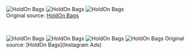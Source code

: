 ![HoldOn Bags](https://raw.githubusercontent.com/nikole-flowers/leo-work/main/HoldOnBags/HoldOnBags.jpeg "HoldOn Bags")
![HoldOn Bags](https://raw.githubusercontent.com/nikole-flowers/leo-work/main/HoldOnBags/HoldOnBags2.jpg "HoldOn Bags")
![HoldOn Bags](https://raw.githubusercontent.com/nikole-flowers/leo-work/main/HoldOnBags/HoldOnBags3.jpeg "HoldOn Bags")
</br>
Original source: [HoldOn Bags](https://holdonbags.com/products/compostable-pet-waste-bags)

 </br>

![HoldOn Bags](https://raw.githubusercontent.com/nikole-flowers/leo-work/main/HoldOnBags/HoldOnBags4.png "HoldOn Bags")
![HoldOn Bags](https://raw.githubusercontent.com/nikole-flowers/leo-work/main/HoldOnBags/HoldOnBags5.png "HoldOn Bags")
![HoldOn Bags](https://raw.githubusercontent.com/nikole-flowers/leo-work/main/HoldOnBags/HoldOnBags6.png "HoldOn Bags")
![HoldOn Bags](https://raw.githubusercontent.com/nikole-flowers/leo-work/main/HoldOnBags/HoldOnBags7.png "HoldOn Bags")
Original source: [HoldOn Bags](Instagram Ads)